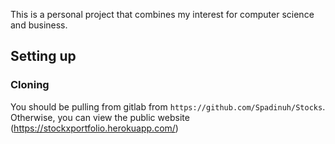 This is a personal project that combines my interest for computer science and business.
## Setting up

### Cloning
You should be pulling from gitlab from `https://github.com/Spadinuh/Stocks`.
Otherwise, you can view the public website (https://stockxportfolio.herokuapp.com/)


